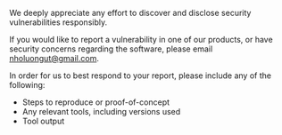 We deeply appreciate any effort to discover and disclose security vulnerabilities responsibly.

If you would like to report a vulnerability in one of our products, or have security concerns regarding the software, 
please email [nholuongut@gmail.com](mailto:nholuongut@gmail.com).

In order for us to best respond to your report, please include any of the following:

* Steps to reproduce or proof-of-concept
* Any relevant tools, including versions used
* Tool output
